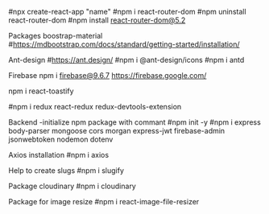 #npx create-react-app "name"
#npm i react-router-dom
#npm uninstall react-router-dom
#npm install react-router-dom@5.2

Packages
boostrap-material
#https://mdbootstrap.com/docs/standard/getting-started/installation/

Ant-design
#https://ant.design/
#npm i @ant-design/icons
#npm i antd

Firebase
npm i firebase@9.6.7
https://firebase.google.com/

npm i react-toastify

#npm i redux react-redux redux-devtools-extension

Backend
-initialize npm package with commant
#npm init -y 
#npm i express body-parser mongoose cors morgan express-jwt firebase-admin jsonwebtoken nodemon dotenv

Axios installation
#npm i axios
<!-- mongoose
  .connect(process.env.DATABASE, {})
  .then(() => console.log("DB connected"))
  .catch((err) => console.log("DB Error => ", err)); -->

Help to create slugs
#npm i slugify

Package cloudinary
#npm i cloudinary

Package for image resize
#npm i react-image-file-resizer